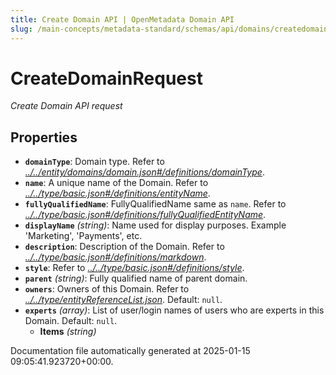 ```yaml
---
title: Create Domain API | OpenMetadata Domain API
slug: /main-concepts/metadata-standard/schemas/api/domains/createdomain
---
```


# CreateDomainRequest

*Create Domain API request*

## Properties

- **`domainType`**: Domain type. Refer to *[../../entity/domains/domain.json#/definitions/domainType](#/../entity/domains/domain.json#/definitions/domainType)*.
- **`name`**: A unique name of the Domain. Refer to *[../../type/basic.json#/definitions/entityName](#/../type/basic.json#/definitions/entityName)*.
- **`fullyQualifiedName`**: FullyQualifiedName same as `name`. Refer to *[../../type/basic.json#/definitions/fullyQualifiedEntityName](#/../type/basic.json#/definitions/fullyQualifiedEntityName)*.
- **`displayName`** *(string)*: Name used for display purposes. Example 'Marketing', 'Payments', etc.
- **`description`**: Description of the Domain. Refer to *[../../type/basic.json#/definitions/markdown](#/../type/basic.json#/definitions/markdown)*.
- **`style`**: Refer to *[../../type/basic.json#/definitions/style](#/../type/basic.json#/definitions/style)*.
- **`parent`** *(string)*: Fully qualified name of parent domain.
- **`owners`**: Owners of this Domain. Refer to *[../../type/entityReferenceList.json](#/../type/entityReferenceList.json)*. Default: `null`.
- **`experts`** *(array)*: List of user/login names of users who are experts in this Domain. Default: `null`.
  - **Items** *(string)*


Documentation file automatically generated at 2025-01-15 09:05:41.923720+00:00.
